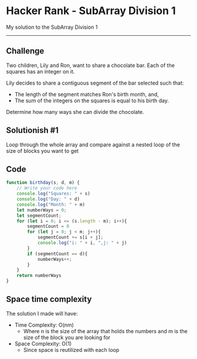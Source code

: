 # Hacker Rank - SubArray Division 1
My solution to the SubArray Division 1

---

Challenge
--
Two children, Lily and Ron, want to share a chocolate bar. Each of the squares has an integer on it.

Lily decides to share a contiguous segment of the bar selected such that:

- The length of the segment matches Ron's birth month, and,
- The sum of the integers on the squares is equal to his birth day.

Determine how many ways she can divide the chocolate.

Solutionish #1
-----
Loop through the whole array and compare against a nested loop of the size of blocks you want to get


Code
---

```js
function birthday(s, d, m) {
    // Write your code here
    console.log("Squares: " + s)
    console.log("Day: " + d)
    console.log("Month: " + m)
    let numberWays = 0;
    let segmentCount;
    for (let i = 0; i <= (s.length - m); i++){
        segmentCount = 0
        for (let j = 0; j < m; j++){
            segmentCount += s[i + j];
            console.log("i: " + i, ",j: " + j)
        }
        if (segmentCount == d){
            numberWays++;
        }
    }
    return numberWays
}
```

Space time complexity
------
The solution I made will have:

- Time Complexity: O(nm)
  - Where n is the size of the array that holds the numbers and m is the size of the block you are looking for
- Space Complexity: O(1)
  - Since space is reutilized with each loop
